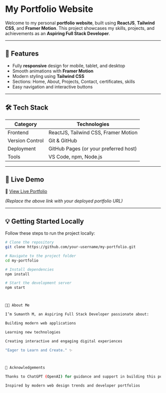 # My Portfolio Website

Welcome to my personal **portfolio website**, built using **ReactJS**, **Tailwind CSS**, and **Framer Motion**. This project showcases my skills, projects, and achievements as an **Aspiring Full Stack Developer**.

---

## 🌟 Features

- Fully **responsive** design for mobile, tablet, and desktop
- Smooth animations with **Framer Motion**
- Modern styling using **Tailwind CSS**
- Sections: Home, About, Projects, Contact, certificates, skills
- Easy navigation and interactive buttons

---

## 🛠️ Tech Stack

| Category      | Technologies                          |
|---------------|---------------------------------------|
| Frontend      | ReactJS, Tailwind CSS, Framer Motion  |
| Version Control | Git & GitHub                         |
| Deployment    | GitHub Pages (or your preferred host) |
| Tools         | VS Code, npm, Node.js                  |

---

## 🚀 Live Demo

🔗 [View Live Portfolio](https://Sumanth1116.github.io/my-portfolio/)  

*(Replace the above link with your deployed portfolio URL)*

---

## 💡 Getting Started Locally

Follow these steps to run the project locally:

```bash
# Clone the repository
git clone https://github.com/your-username/my-portfolio.git

# Navigate to the project folder
cd my-portfolio

# Install dependencies
npm install

# Start the development server
npm start



👨‍💼 About Me

I’m Sumanth M, an Aspiring Full Stack Developer passionate about:

Building modern web applications

Learning new technologies

Creating interactive and engaging digital experiences

"Eager to Learn and Create." ✨



💖 Acknowledgements

Thanks to ChatGPT (OpenAI) for guidance and support in building this portfolio

Inspired by modern web design trends and developer portfolios
